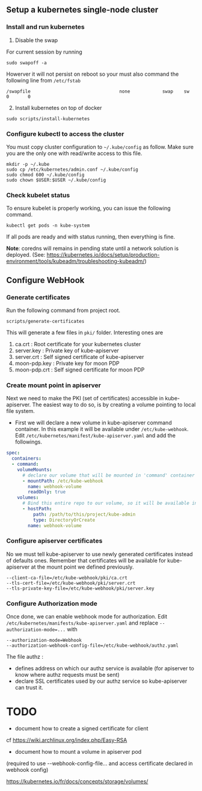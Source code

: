 
## Setup a kubernetes single-node cluster

### Install and run kubernetes

1. Disable the swap

For current session by running

```
sudo swapoff -a
```

Howerver it will not persist on reboot so your must also command the following line from `/etc/fstab`

```
/swapfile                                 none            swap    sw              0       0
```

2. Install kubernetes on top of docker

```
sudo scripts/install-kubernetes
```

### Configure kubectl to access the cluster

You must copy cluster configuration to `~/.kube/config` as follow.
Make sure you are the only one with read/write access to this file.

```
mkdir -p ~/.kube
sudo cp /etc/kubernetes/admin.conf ~/.kube/config
sudo chmod 600 ~/.kube/config
sudo chown $USER:$USER ~/.kube/config
```

### Check kubelet status

To ensure kubelet is properly working, you can issue the following command.

```
kubectl get pods -n kube-system
```

If all pods are ready and with status running, then everything is fine.

**Note**: coredns will remains in pending state until a network solution is deployed. (See: https://kubernetes.io/docs/setup/production-environment/tools/kubeadm/troubleshooting-kubeadm/)

## Configure WebHook

### Generate certificates

Run the following command from project root.
```
scripts/generate-certificates
```

This will generate a few files in `pki/` folder. Interesting ones are

1. ca.crt : Root certificate for your kubernetes cluster
2. server.key : Private key of kube-apiserver
3. server.crt : Self signed certificate of kube-apiserver
4. moon-pdp.key : Private key for moon PDP
5. moon-pdp.crt : Self signed certificate for moon PDP

### Create mount point in apiserver

Next we need to make the PKI (set of certificates) accessible in kube-apiserver.
The easiest way to do so, is by creating a volume pointing to local file system.

* First we will declare a new volume in kube-apiserver command container. In this example it will be available under `/etc/kube-webhook`.
Edit `/etc/kubernetes/manifest/kube-apiserver.yaml` and add the followings.

```yaml
spec:
  containers:
  - command:
    volumeMounts:
      # declare our volume that will be mounted in 'command' container
      - mountPath: /etc/kube-webhook
        name: webhook-volume
        readOnly: true
    volumes:
      # Bind this entire repo to our volume, so it will be available in container under /etc/kube-webhook
      - hostPath:
          path: /path/to/this/project/kube-admin
          type: DirectoryOrCreate
        name: webhook-volume
```

### Configure apiserver certificates

No we must tell kube-apiserver to use newly generated certificates instead of defaults ones.
Remember that certificates will be available for kube-apiserver at the mount point we defined previously.

```
--client-ca-file=/etc/kube-webhook/pki/ca.crt
--tls-cert-file=/etc/kube-webhook/pki/server.crt
--tls-private-key-file=/etc/kube-webhook/pki/server.key
```

### Configure Authorization mode

Once done, we can enable webhook mode for authorization.
Edit `/etc/kubernetes/manifests/kube-apiserver.yaml` and replace `--authorization-mode=...` with

```
--authorization-mode=Webhook
--authorization-webhook-config-file=/etc/kube-webhook/authz.yaml
```

The file authz :

* defines address on which our authz service is available (for apiserver to know where authz requests must be sent)
* declare SSL certificates used by our authz service so kube-apiserver can trust it.

# TODO

* document how to create a signed certificate for client

cf https://wiki.archlinux.org/index.php/Easy-RSA

* document how to mount a volume in apiserver pod

(required to use --webhook-config-file... and access certificate declared in webhook config)

https://kubernetes.io/fr/docs/concepts/storage/volumes/
